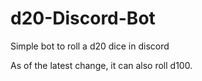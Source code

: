 # d20-Discord-Bot
Simple bot to roll a d20 dice in discord

As of the latest change, it can also roll d100.
